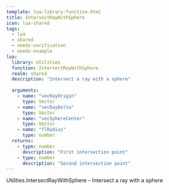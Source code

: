 ```yaml
---
template: lua-library-function.html
title: IntersectRayWithSphere
icon: lua-shared
tags:
  - lua
  - shared
  - needs-verification
  - needs-example
lua:
  library: Utilities
  function: IntersectRayWithSphere
  realm: shared
  description: "Intersect a ray with a sphere"
  
  arguments:
    - name: "vecRayOrigin"
      type: Vector
    - name: "vecRayDelta"
      type: Vector
    - name: "vecSphereCenter"
      type: Vector
    - name: "flRadius"
      type: number
  returns:
    - type: number
      description: "First intersection point"
    - type: number
      description: "Second intersection point"
---
```


<div class="lua__search__keywords">
Utilities.IntersectRayWithSphere &#x2013; Intersect a ray with a sphere
</div>
